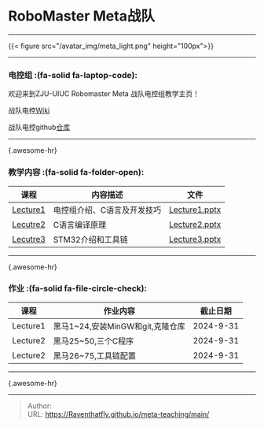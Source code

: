 # RoboMaster Meta战队

---

{{&lt; figure src=&#34;/avatar_img/meta_light.png&#34; height=&#34;100px&#34;&gt;}}

---
### 电控组 :(fa-solid fa-laptop-code):
欢迎来到ZJU-UIUC Robomaster Meta 战队电控组教学主页！

战队电控[Wiki](https://github.com/Meta-Team/Meta-Embedded/wiki)

战队电控github[仓库](https://github.com/Meta-Team/Meta-Embedded/)

---
{.awesome-hr}

### 教学内容 :(fa-solid fa-folder-open):

| 课程                          | 内容描述           | 文件                                                  |
|-----------------------------|----------------|-----------------------------------------------------|
| [Lecture1](/posts/574de11/) | 电控组介绍、C语言及开发技巧 | [Lecture1.pptx](/files/meta-teaching/Lecture1.pptx) |
| [Lecutre2](/posts/bd7db78/) | C语言编译原理        | [Lecture2.pptx](/files/meta-teaching/Lecture2.pptx) |
| [Lecutre3](/posts/2e8f072/) | STM32介绍和工具链    | [Lecture3.pptx](/files/meta-teaching/Lecture3.pptx) |

---
{.awesome-hr}

### 作业 :(fa-solid fa-file-circle-check):

| 课程       | 作业内容                    | 截止日期      |
|----------|-------------------------|-----------|
| Lecture1 | 黑马1~24,安装MinGW和git,克隆仓库 | 2024-9-31 |
| Lecture2 | 黑马25~50,三个C程序           | 2024-9-31 |
| Lecture2 | 黑马26~75,工具链配置           | 2024-9-31 |
---
{.awesome-hr}

---

> Author:   
> URL: https://Raventhatfly.github.io/meta-teaching/main/  

